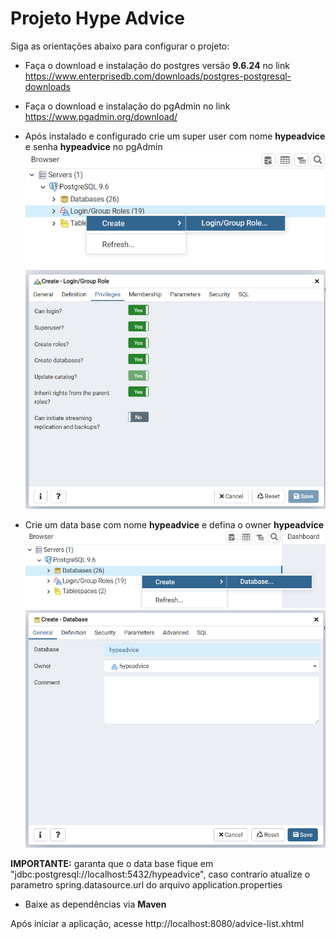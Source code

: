# Projeto Hype Advice

Siga as orientações abaixo para configurar o projeto:

* Faça o download e instalação do postgres versão **9.6.24** no link https://www.enterprisedb.com/downloads/postgres-postgresql-downloads
* Faça o download e instalação do pgAdmin no link https://www.pgadmin.org/download/
* Após instalado e configurado crie um super user com nome **hypeadvice** e senha **hypeadvice** no pgAdmin
![img.png](img.png)
![img_3.png](img_3.png)

* Crie um data base com nome **hypeadvice** e defina o owner **hypeadvice**
![img_1.png](img_1.png)
![img_2.png](img_2.png)

**IMPORTANTE:** garanta que o data base fique em "jdbc:postgresql://localhost:5432/hypeadvice", caso contrario atualize o parametro spring.datasource.url do arquivo application.properties

* Baixe as dependências via **Maven**

Após iniciar a aplicação, acesse http://localhost:8080/advice-list.xhtml